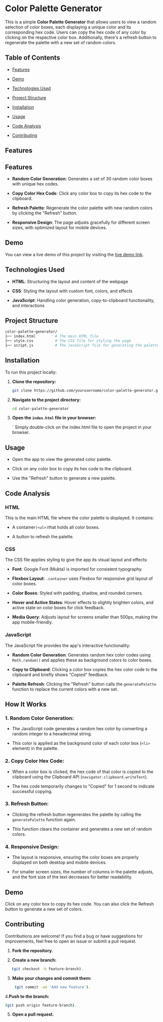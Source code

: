 # Color Palette Generator

This is a simple **Color Palette Generator** that allows users to view a random selection of color boxes, each displaying a unique color and its corresponding hex code. Users can copy the hex code of any color by clicking on the respective color box. Additionally, there's a refresh button to regenerate the palette with a new set of random colors.


## Table of Contents

- [Features](#features)

- [Demo](#demo)

- [Technologies Used](#technologies-used)

- [Project Structure](#project-structure)

- [Installation](#installation)

- [Usage](#usage)

- [Code Analysis](#code-analysis)

- [Contributing](#contributing)

## Features

## Features

- **Random Color Generation**: Generates a set of 30 random color boxes with unique hex codes.

- **Copy Color Hex Code**: Click any color box to copy its hex code to the clipboard.

- **Refresh Palette**: Regenerate the color palette with new random colors by clicking the "Refresh" button.

- **Responsive Design**: The page adjusts gracefully for different screen sizes, with optimized layout for mobile devices.


## Demo

You can view a live demo of this project by visiting the [live demo link](#).


## Technologies Used

- **HTML**: Structuring the layout and content of the webpage

- **CSS**: Styling the layout with custom font, colors, and effects

- **JavaScript**: Handling color generation, copy-to-clipboard functionality, and interactions

## Project Structure
```bash
color-palette-generator/
├── index.html         # The main HTML file
├── style.css          # The CSS file for styling the page
├── script.js          # The JavaScript file for generating the palette and handling interactions
```

## Installation

To run this project locally:

1. **Clone the repository:**
   ```bash
   git clone https://github.com/yourusername/color-palette-generator.git
   ```

2. **Navigate to the project directory:**
   ```bash
   cd color-palette-generator
   ```

3. **Open the `index.html` file in your browser:**

    ` Simply double-click on the index.html file to open the project in your browser.

## Usage

- Open the app to view the generated color palette.

- Click on any color box to copy its hex code to the clipboard.

- Use the "Refresh" button to generate a new palette.

## Code Analysis

### HTML

This is the main HTML file where the color palette is displayed. It contains:

- A container`(<ul>)`that holds all color boxes.

- A button to refresh the palette.

### CSS

The CSS file applies styling to give the app its visual layout and effects:

- **Font**: Google Font (Mukta) is imported for consistent typography.

- **Flexbox Layout**: `.container` uses Flexbox for responsive grid layout of color boxes.

- **Color Boxes**: Styled with padding, shadow, and rounded corners.

- **Hover and Active States**: Hover effects to slightly brighten colors, and active state on color boxes for click feedback.

- **Media Query**: Adjusts layout for screens smaller than 500px, making the app mobile-friendly.

### JavaScript

The JavaScript file provides the app's interactive functionality:

- **Random Color Generation**: Generates random hex color codes using `Math.random()` and applies these as background colors to color boxes.

- **Copy to Clipboard**: Clicking a color box copies the hex color code to the clipboard and briefly shows "Copied" feedback.

- **Palette Refresh**: Clicking the "Refresh" button calls the `generatePalette` function to replace the current colors with a new set.

## How It Works

### 1. Random Color Generation:

- The JavaScript code generates a random hex color by converting a random integer to a hexadecimal string.

- This color is applied as the background color of each color box (`<li>` element) in the palette.

### 2. Copy Color Hex Code:

- When a color box is clicked, the hex code of that color is copied to the clipboard using the Clipboard API (`navigator.clipboard.writeText`).

- The hex code temporarily changes to "Copied" for 1 second to indicate successful copying.

### 3. Refresh Button:

- Clicking the refresh button regenerates the palette by calling the `generatePalette` function again.

- This function clears the container and generates a new set of random colors.

### 4. Responsive Design:

- The layout is responsive, ensuring the color boxes are properly displayed on both desktop and mobile devices.

- For smaller screen sizes, the number of columns in the palette adjusts, and the font size of the text decreases for better readability.

## Demo

Click on any color box to copy its hex code. You can also click the Refresh button to generate a new set of colors.

## Contributing
Contributions are welcome! If you find a bug or have suggestions for improvements, feel free to open an issue or submit a pull request.

1. **Fork the repository.**

2. **Create a new branch:**
```bash
   (git checkout -b feature-branch).
```

3. **Make your changes and commit them:**
   ```bash
    (git commit -am 'Add new feature').
   ```

4.**Push to the branch:** 
```bash
(git push origin feature-branch).
```

5. **Open a pull request.**
